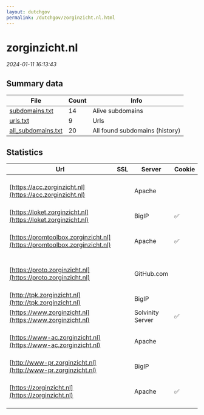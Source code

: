 ```yaml
---
layout: dutchgov
permalink: /dutchgov/zorginzicht.nl.html
---
```



# zorginzicht.nl
*2024-01-11 16:13:43*
## Summary data


| File       | Count | Info |
|------------|-------|------|
|[subdomains.txt](/data/zorginzicht.nl/subdomains.txt)|14|Alive subdomains|
|[urls.txt](/data/zorginzicht.nl/urls.txt)|9|Urls|
|[all_subdomains.txt](/data/zorginzicht.nl/all_subdomains.txt)|20|All found subdomains (history)|


## Statistics


| Url | SSL | Server | Cookie | HSTS | CSP | XFO | XXP | RP | Tech |Title |
|------------|-------|------|------|------|------|------|------|------|------|------|
|[https://acc.zorginzicht.nl](https://acc.zorginzicht.nl)| |Apache| | | | | | :white_check_mark: |Apache HTTP Server Basic|401 Unauthorized|
|[https://loket.zorginzicht.nl](https://loket.zorginzicht.nl)| |BigIP|:white_check_mark: |:white_check_mark: |:warning: | | :white_check_mark: | :white_check_mark: |F5 BigIP||
|[https://promtoolbox.zorginzicht.nl](https://promtoolbox.zorginzicht.nl)| |Apache|:white_check_mark: |:white_check_mark: |:warning: | | :white_check_mark: | :white_check_mark: |Apache HTTP Server HSTS|302 Found|
|[https://proto.zorginzicht.nl](https://proto.zorginzicht.nl)| |GitHub.com| | | | | | :white_check_mark: |Fastly GitHub Pages Varnish|Zorginzicht|
|[http://tpk.zorginzicht.nl](http://tpk.zorginzicht.nl)| |BigIP| | | | | | :white_check_mark: |F5 BigIP||
|[https://www.zorginzicht.nl](https://www.zorginzicht.nl)| |Solvinity Server|:white_check_mark: |:white_check_mark: |:warning: | | :white_check_mark: | :white_check_mark: |HSTS|Zorginzicht|
|[https://www-ac.zorginzicht.nl](https://www-ac.zorginzicht.nl)| |Apache| | | | | | :white_check_mark: |Apache HTTP Server Basic|401 Unauthorized|
|[http://www-pr.zorginzicht.nl](http://www-pr.zorginzicht.nl)| |BigIP| | | | | | :white_check_mark: |F5 BigIP||
|[https://zorginzicht.nl](https://zorginzicht.nl)| |Apache|:white_check_mark: |:white_check_mark: |:warning: | | :white_check_mark: | :white_check_mark: |Apache HTTP Server HSTS|301 Moved Perman...|
